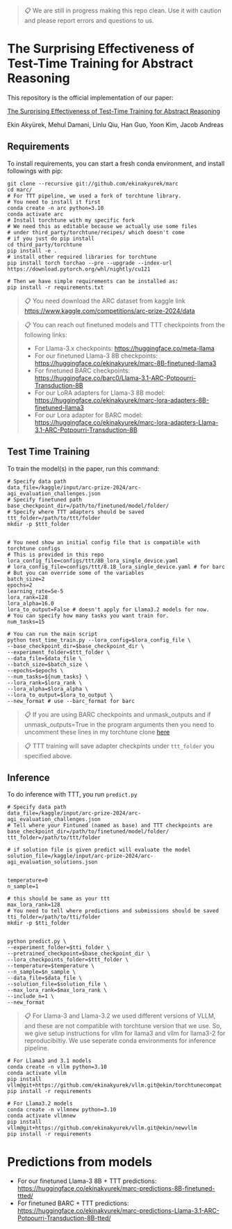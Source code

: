 >📋 We are still in progress making this repo clean. Use it with caution and please report errors and questions to us.

# The Surprising Effectiveness of Test-Time Training for Abstract Reasoning

This repository is the official implementation of our paper:

[The Surprising Effectiveness of Test-Time Training for Abstract Reasoning](http://www.mit.edu/~akyurek/papers/ttt.pdf)

Ekin Akyürek, Mehul Damani, Linlu Qiu, Han Guo, Yoon Kim, Jacob Andreas

## Requirements

To install requirements, you can start a fresh conda environment, and install followings with pip:

```shell
git clone --recursive git://github.com/ekinakyurek/marc
cd marc/
# For TTT pipeline, we used a fork of torchtune library.
# You need to install it first
conda create -n arc python=3.10
conda activate arc
# Install torchtune with my specific fork
# We need this as editable because we actually use some files
# under third_party/torchtune/recipes/ which doesn't come
# if you just do pip install
cd third_party/torchtune
pip install -e .
# install other required libraries for torchtune
pip install torch torchao --pre --upgrade --index-url https://download.pytorch.org/whl/nightly/cu121

# Then we have simple requirements can be installed as:
pip install -r requirements.txt
```

>📋 You need download the ARC dataset from kaggle link https://www.kaggle.com/competitions/arc-prize-2024/data

>📋 You can reach out finetuned models and TTT checkpoints from the following links:
> - For Llama-3.x checkpoints: https://huggingface.co/meta-llama
> - For our finetuned Llama-3 8B checkpoints: https://huggingface.co/ekinakyurek/marc-8B-finetuned-llama3
> - For finetuned BARC checkpoints: https://huggingface.co/barc0/Llama-3.1-ARC-Potpourri-Transduction-8B
> - For our LoRA adapters for Llama-3 8B model: https://huggingface.co/ekinakyurek/marc-lora-adapters-8B-finetuned-llama3
> - For our Lora adapter for BARC model: https://huggingface.co/ekinakyurek/marc-lora-adapters-Llama-3.1-ARC-Potpourri-Transduction-8B


## Test Time Training

To train the model(s) in the paper, run this command:

```shell
# Specify data path
data_file=/kaggle/input/arc-prize-2024/arc-agi_evaluation_challenges.json
# Specify finetuned path
base_checkpoint_dir=/path/to/finetuned/model/folder/
# Specify where TTT adapters should be saved
ttt_folder=/path/to/ttt/folder
mkdir -p $ttt_folder


# You need show an initial config file that is compatible with torchtune configs
# This is provided in this repo
lora_config_file=configs/ttt/8B_lora_single_device.yaml
# lora_config_file=configs/ttt/8.1B_lora_single_device.yaml # for barc
# But you can override some of the variables
batch_size=2
epochs=2
learning_rate=5e-5
lora_rank=128
lora_alpha=16.0
lora_to_output=False # doesn't apply for Llama3.2 models for now.
# You can specify how many tasks you want train for.
num_tasks=15

# You can run the main script
python test_time_train.py --lora_config=$lora_config_file \
--base_checkpoint_dir=$base_checkpoint_dir \
--experiment_folder=$ttt_folder \
--data_file=$data_file \
--batch_size=$batch_size \
--epochs=$epochs \
--num_tasks=${num_tasks} \
--lora_rank=$lora_rank \
--lora_alpha=$lora_alpha \
--lora_to_output=$lora_to_output \
--new_format # use --barc_format for barc
```

> 📋 If you are using BARC checkpoints and unmask_outputs and if unmask_outputs=True in the program arguments
> then you need to uncomment these lines in my torchtune clone [here](https://github.com/ekinakyurek/torchtune/blob/efd85e000e83dcf6803c623cf83943e4a817377a/torchtune/models/llama3/_tokenizer.py#L51-L55)

>📋  TTT training will save adapter checkpints under `ttt_folder` you specified above.

## Inference

To do inference with TTT, you run `predict.py`

```shell
# Specify data path
data_file=/kaggle/input/arc-prize-2024/arc-agi_evaluation_challenges.json
# Tell where your Fintuned (named as base) and TTT checkpoints are
base_checkpoint_dir=/path/to/finetuned/model/folder/
ttt_folder=/path/to/ttt/folder

# if solution file is given predict will evaluate the model
solution_file=/kaggle/input/arc-prize-2024/arc-agi_evaluation_solutions.json


temperature=0
n_sample=1

# this should be same as your ttt
max_lora_rank=128
# You need to tell where predictions and submissions should be saved
tti_folder=/path/to/tti/folder
mkdir -p $tti_folder


python predict.py \
--experiment_folder=$tti_folder \
--pretrained_checkpoint=$base_checkpoint_dir \
--lora_checkpoints_folder=$ttt_folder \
--temperature=$temperature \
--n_sample=$n_sample \
--data_file=$data_file \
--solution_file=$solution_file \
--max_lora_rank=$max_lora_rank \
--include_n=1 \
--new_format
```

>📋  For Llama-3 and Llama-3.2 we used different versions of VLLM, and these are not compatible with torchtune version that we use. So, we give setup instructions for vllm for llama3 and vllm for llama3-2 for reproducibiltiy. We use seperate conda environments for inference pipeline.

```shell
# For Llama3 and 3.1 models
conda create -n vllm python=3.10
conda activate vllm
pip install vllm@git+https://github.com/ekinakyurek/vllm.git@ekin/torchtunecompat
pip install -r requirements
```

```shell
# For Llama3.2 models
conda create -n vllmnew python=3.10
conda activate vllmnew
pip install vllm@git+https://github.com/ekinakyurek/vllm.git@ekin/newvllm
pip install -r requirements
```
# Predictions from models
- For our finetuned Llama-3 8B + TTT predictions: https://huggingface.co/ekinakyurek/marc-predictions-8B-finetuned-ttted/
- For finetuned BARC + TTT predictions: https://huggingface.co/ekinakyurek/marc-predictions-Llama-3.1-ARC-Potpourri-Transduction-8B-tted/
